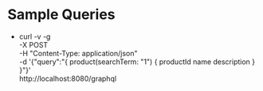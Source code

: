 # Sample Queries
- curl -v -g \
  -X POST \
  -H "Content-Type: application/json" \
  -d '{"query":"{ product(searchTerm: \"1\") { productId name description } }"}' \
  http://localhost:8080/graphql

